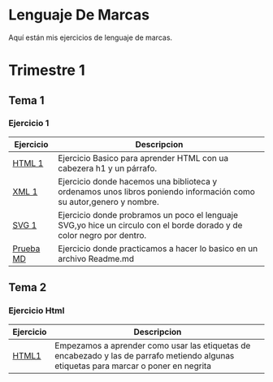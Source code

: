 # Lenguaje De Marcas
Aquí están mis ejercicios de lenguaje de marcas. 

# Trimestre 1

## Tema 1

### Ejercicio 1

**Ejercicio**|**Descripcion**
---------|-----------
[HTML 1](/Trimestre-1/Tema-1/Ejercicio-1/html-1.html)|Ejercicio Basico para aprender HTML con ua cabezera h1 y un párrafo.
[XML 1](/Trimestre-1/Tema-1/Ejercicio-1/XML-1.xml)|Ejercicio donde hacemos una biblioteca y ordenamos unos libros poniendo información como su autor,genero y nombre.
[SVG 1](/Trimestre-1/Tema-1/Ejercicio-1/SVG-1.html)|Ejercicio donde probramos un poco el lenguaje SVG,yo hice un circulo con el borde dorado y de color negro por dentro.
[Prueba MD](https://github.com/AlvaroAMGX/Prueba/tree/main)|Ejercicio donde practicamos a hacer lo basico en un archivo Readme.md

## Tema 2

### Ejercicio Html

**Ejercicio**|**Descripcion**
---------|------------
[HTML1](/Trimestre-1/Tema_2/Ejercicio_Html/Html-2-1.html)|Empezamos a aprender como usar las etiquetas de encabezado y las de parrafo metiendo algunas etiquetas para marcar o poner en negrita 
            
